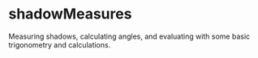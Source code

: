# shadowMeasures
Measuring shadows, calculating angles, and evaluating with some basic trigonometry and calculations.
